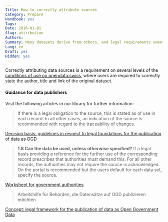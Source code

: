 ```yaml
---
Title: How to correctly attribute sources
Category: Prepare
Handbook: yes
Tags:
Date: 2016-01-01
Slug: attribution
Authors:
Summary: Many datasets derive from others, and legal requirements sometimes explicitly demand attributing the source of the data. Here we explore implications for data publishers.
Lang: en
Draft: yes
Hidden: yes
---
```


Correctly attributing data sources is a requirement on several levels of the [conditions of use on opendata.swiss](https://opendata.swiss/de/terms-of-use/), where users are required to correctly state the author, title and link of the original dataset.

#### Guidance for data publishers

Visit the following articles in our library for further information:

> If there is a legal obligation to the source, this is stated as of use in each record. In all other cases, an indication of the source is recommended with regard to the traceability of changes.

[Decision basis: guidelines in respect to legal foundations for the publication of data as OGD](/library/entscheid-rechtsgrundlagen)

> **1.8 Can the data be used, unless otherwise specified?**
If a legal basis providing a reference for the further use of the corresponding record prescribes that authorities must demand this. For all other records, the authorities may not require the source is acknowledged. On the portal is recommended but the users default for each data set, specify the source.

[Worksheet for government authorities](/de/library/arbeitshilfe-publikation)

> Arbeitshilfe für Behörden, die Datensätze auf OGD publizieren möchten

[Concept: legal framework for the publication of data as Open Government Data](/library/konzept-rechtliche-rahmen)
